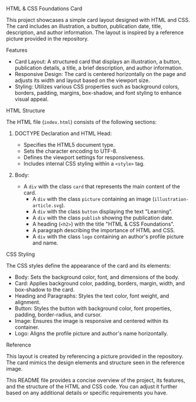 HTML & CSS Foundations Card

This project showcases a simple card layout designed with HTML and CSS. The card includes an illustration, a button, publication date,
title, description, and author information. The layout is inspired by a reference picture provided in the repository.

Features

- Card Layout: A structured card that displays an illustration, a button, publication details, a title, a brief description, and author information.
- Responsive Design: The card is centered horizontally on the page and adjusts its width and layout based on the viewport size.
- Styling: Utilizes various CSS properties such as background colors, borders, padding, margins, box-shadow, and font styling to enhance visual appeal.

HTML Structure

The HTML file (`index.html`) consists of the following sections:

1. DOCTYPE Declaration and HTML Head:
    - Specifies the HTML5 document type.
    - Sets the character encoding to UTF-8.
    - Defines the viewport settings for responsiveness.
    - Includes internal CSS styling within a `<style>` tag.

2. Body:
    - A `div` with the class `card` that represents the main content of the card.
        - A `div` with the class `picture` containing an image (`illustration-article.svg`).
        - A `div` with the class `button` displaying the text "Learning".
        - A `div` with the class `publish` showing the publication date.
        - A heading (`<h2>`) with the title "HTML & CSS Foundations".
        - A paragraph describing the importance of HTML and CSS.
        - A `div` with the class `logo` containing an author's profile picture and name.

CSS Styling

The CSS styles define the appearance of the card and its elements:

- Body: Sets the background color, font, and dimensions of the body.
- Card: Applies background color, padding, borders, margin, width, and box-shadow to the card.
- Heading and Paragraphs: Styles the text color, font weight, and alignment.
- Button: Styles the button with background color, font properties, padding, border-radius, and cursor.
- Image: Ensures the image is responsive and centered within its container.
- Logo: Aligns the profile picture and author's name horizontally.

Reference

This layout is created by referencing a picture provided in the repository. The card mimics the design elements and structure seen in the reference image.



This README file provides a concise overview of the project, its features, and the structure of the HTML and CSS code. You can adjust it further based on any additional details or specific requirements you have.

